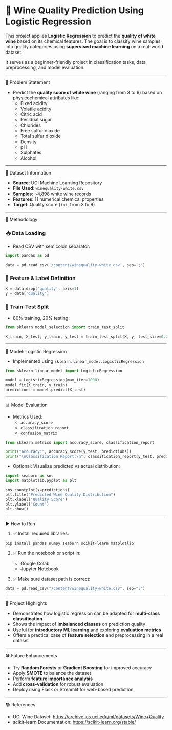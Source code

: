 # 🍷 Wine Quality Prediction Using Logistic Regression

This project applies **Logistic Regression** to predict the **quality of white wine** based on its chemical features. The goal is to classify wine samples into quality categories using **supervised machine learning** on a real-world dataset.

It serves as a beginner-friendly project in classification tasks, data preprocessing, and model evaluation.

---

📌 Problem Statement

- Predict the **quality score of white wine** (ranging from 3 to 9) based on physicochemical attributes like:
  - Fixed acidity
  - Volatile acidity
  - Citric acid
  - Residual sugar
  - Chlorides
  - Free sulfur dioxide
  - Total sulfur dioxide
  - Density
  - pH
  - Sulphates
  - Alcohol

---

🧾 Dataset Information

- **Source**: UCI Machine Learning Repository  
- **File Used**: `winequality-white.csv`
- **Samples**: ~4,898 white wine records  
- **Features**: 11 numerical chemical properties  
- **Target**: Quality score (`int`, from 3 to 9)

---

🔧 Methodology

### 📥 Data Loading

- Read CSV with semicolon separator:

```python
import pandas as pd

data = pd.read_csv('/content/winequality-white.csv', sep=';')
```

### 🎯 Feature & Label Definition

```python
X = data.drop('quality', axis=1)
y = data['quality']
```

### 🔀 Train-Test Split

- 80% training, 20% testing:

```python
from sklearn.model_selection import train_test_split

X_train, X_test, y_train, y_test = train_test_split(X, y, test_size=0.2, random_state=42)
```

---

🤖 Model: Logistic Regression

- Implemented using `sklearn.linear_model.LogisticRegression`

```python
from sklearn.linear_model import LogisticRegression

model = LogisticRegression(max_iter=1000)
model.fit(X_train, y_train)
predictions = model.predict(X_test)
```

---

📊 Model Evaluation

- Metrics Used:
  - `accuracy_score`
  - `classification_report`
  - `confusion_matrix`

```python
from sklearn.metrics import accuracy_score, classification_report

print("Accuracy:", accuracy_score(y_test, predictions))
print("\nClassification Report:\n", classification_report(y_test, predictions))
```

- Optional: Visualize predicted vs actual distribution:

```python
import seaborn as sns
import matplotlib.pyplot as plt

sns.countplot(x=predictions)
plt.title("Predicted Wine Quality Distribution")
plt.xlabel("Quality Score")
plt.ylabel("Count")
plt.show()
```

---

▶️ How to Run

1. ✅ Install required libraries:

```bash
pip install pandas numpy seaborn scikit-learn matplotlib
```

2. ✅ Run the notebook or script in:
   - Google Colab
   - Jupyter Notebook

3. ✅ Make sure dataset path is correct:

```python
data = pd.read_csv("/content/winequality-white.csv", sep=";")
```

---

🚀 Project Highlights

- Demonstrates how logistic regression can be adapted for **multi-class classification**
- Shows the impact of **imbalanced classes** on prediction quality
- Useful for **introductory ML learning** and exploring **evaluation metrics**
- Offers a practical case of **feature selection** and preprocessing in a real dataset

---

🛠 Future Enhancements

- Try **Random Forests** or **Gradient Boosting** for improved accuracy
- Apply **SMOTE** to balance the dataset
- Perform **feature importance analysis**
- Add **cross-validation** for robust evaluation
- Deploy using Flask or Streamlit for web-based prediction

---

📚 References

- UCI Wine Dataset: https://archive.ics.uci.edu/ml/datasets/Wine+Quality
- scikit-learn Documentation: https://scikit-learn.org/stable/

